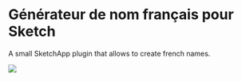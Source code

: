 # Générateur de nom français pour Sketch
A small SketchApp plugin that allows to create french names.

![](https://cdn.dribbble.com/users/2720790/screenshots/6281851/gif_french_dribble.gif)

